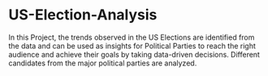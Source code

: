 # US-Election-Analysis
In this Project, the trends observed in the US Elections are identified from the data and can be used as insights for Political Parties to reach the right audience and achieve their goals by taking data-driven decisions. Different candidates from the major political parties are analyzed.
